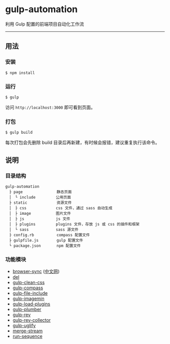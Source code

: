 # gulp-automation

利用 Gulp 配置的前端项目自动化工作流

---

## 用法

### 安装

```
$ npm install
```

### 运行

```
$ gulp
```

访问 `http://localhost:3000` 即可看到页面。

### 打包

```
$ gulp build
```

每次打包会先删除 build 目录后再新建，有时候会报错，建议重复执行该命令。

## 说明

### 目录结构

```
gulp-automation
　├ page               静态页面
　│　└ include         公用页面
　├ static             资源文件
　│　├ css             css 文件，通过 sass 自动生成
　│　├ image           图片文件
　│　├ js              js 文件
　│　├ plugins         plugins 文件，存放 js 或 css 的插件和框架
　│　└ sass            sass 源文件
　├ config.rb          compass 配置文件
　├ gulpfile.js        gulp 配置文件
　└ package.json       npm 配置文件
```

### 功能模块

- [browser-sync](https://browsersync.io/) ([中文网](http://www.browsersync.cn/))
- [del](https://www.npmjs.com/package/del)
- [gulp-clean-css](https://www.npmjs.com/package/gulp-clean-css)
- [gulp-compass](https://www.npmjs.com/package/gulp-compass)
- [gulp-file-include](https://www.npmjs.com/package/gulp-file-include)
- [gulp-imagemin](https://www.npmjs.com/package/gulp-imagemin)
- [gulp-load-plugins](https://www.npmjs.com/package/gulp-load-plugins)
- [gulp-plumber](https://www.npmjs.com/package/gulp-plumber)
- [gulp-rev](https://www.npmjs.com/package/gulp-rev)
- [gulp-rev-collector](https://www.npmjs.com/package/gulp-rev-collector)
- [gulp-uglify](https://www.npmjs.com/package/gulp-uglify)
- [merge-stream](https://www.npmjs.com/package/merge-stream)
- [run-sequence](https://www.npmjs.com/package/run-sequence)